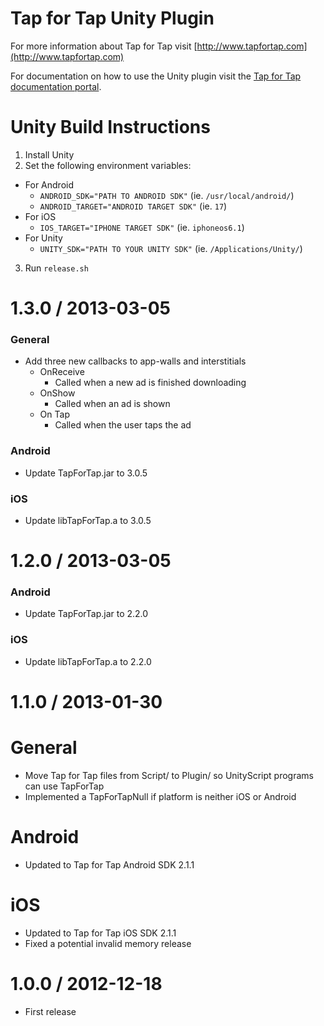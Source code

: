 # Tap for Tap Unity Plugin

For more information about Tap for Tap visit [http://www.tapfortap.com](http://www.tapfortap.com)

For documentation on how to use the Unity plugin visit the [Tap for Tap documentation portal](http://tapfortap.com/documentation/Unity).

# Unity  Build Instructions 

1. Install Unity
2. Set the following environment variables:
  - For Android
      - `ANDROID_SDK="PATH TO ANDROID SDK"` (ie. `/usr/local/android/`) 
      - `ANDROID_TARGET="ANDROID TARGET SDK"` (ie. `17`)
  - For iOS
      - `IOS_TARGET="IPHONE TARGET SDK"` (ie. `iphoneos6.1`)
  - For Unity
      - `UNITY_SDK="PATH TO YOUR UNITY SDK"` (ie. `/Applications/Unity/`)
3. Run `release.sh`

1.3.0 / 2013-03-05
==================
### General
- Add three new callbacks to app-walls and interstitials
  - OnReceive
      - Called when a new ad is finished downloading
  - OnShow
  	  - Called when an ad is shown
  - On Tap
  	  - Called when the user taps the ad

### Android
- Update TapForTap.jar to 3.0.5

### iOS
- Update libTapForTap.a to 3.0.5

1.2.0 / 2013-03-05
==================
### Android
- Update TapForTap.jar to 2.2.0

### iOS
- Update libTapForTap.a to 2.2.0

1.1.0 / 2013-01-30
==================

General
=======
* Move Tap for Tap files from Script/ to Plugin/ so UnityScript programs can use TapForTap
* Implemented a TapForTapNull if platform is neither iOS or Android

Android
=======
* Updated to Tap for Tap Android SDK 2.1.1

iOS
===
* Updated to Tap for Tap iOS SDK 2.1.1
* Fixed a potential invalid memory release 

1.0.0 / 2012-12-18
==================
- First release
